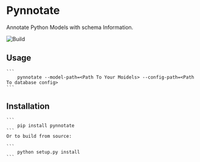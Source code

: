 # Pynnotate
Annotate Python Models with schema Information.

![Build](https://api.travis-ci.org/abhsag24/pynnotate.svg?branch=production)

## Usage

    ```
        pynnotate --model-path=<Path To Your Moidels> --config-path=<Path To database config>
    ```

## Installation

    ```
        pip install pynnotate
    ```
    Or to build from source:

    ```
        python setup.py install
    ```
